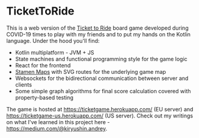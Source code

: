 # TicketToRide
This is a web version of the [Ticket to Ride](https://www.daysofwonder.com/tickettoride/en/) board game developed during COVID-19 times to play with my friends and to put my hands on the Kotlin language. Under the hood you'll find:
* Kotlin multiplatform - JVM + JS
* State machines and functional programming style for the game logic
* React for the frontend
* [Stamen Maps](http://maps.stamen.com/) with SVG routes for the underlying game map
* Websockets for the bidirectional communication between server and clients
* Some simple graph algorithms for final score calculation covered with property-based testing

The game is hosted at https://ticketgame.herokuapp.com/ (EU server) and https://ticketgame-us.herokuapp.com/ (US server).
Check out my writings on what I've learned in this project here - https://medium.com/@kiryushin.andrey.
